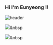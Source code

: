### Hi I'm Eunyeong !!

![header](https://capsule-render.vercel.app/api?type=rounded&color=auto&height=300&section=header&text=ChoiEunYeong&fontSize=90)

<img src="https://img.shields.io/badge/Python-3766AB?style=flat-square&logo=Python&logoColor=white"/></a>&nbsp

<img src="https://img.shields.io/badge/C++-00599C?style=flat-square&logo=C%2B%2B&logoColor=white"/></a>&nbsp

<!--
**nokcharathae/nokcharathae** is a ✨ _special_ ✨ repository because its `README.md` (this file) appears on your GitHub profile.

Here are some ideas to get you started:

- 🔭 I’m currently working on ...
- 🌱 I’m currently learning ...
- 👯 I’m looking to collaborate on ...
- 🤔 I’m looking for help with ...
- 💬 Ask me about ...
- 📫 How to reach me: ...
- 😄 Pronouns: ...
- ⚡ Fun fact: ...
-->

